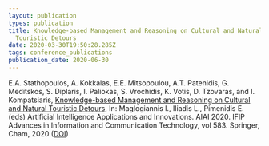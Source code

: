 ```yaml
---
layout: publication
types: publication
title: Knowledge-based Management and Reasoning on Cultural and Natural
  Touristic Detours
date: 2020-03-30T19:50:28.285Z
tags: conference_publications
publication_date: 2020-06-30
---
```

E.A. Stathopoulos, A. Kokkalas, E.E. Mitsopoulou, A.T. Patenidis, G. Meditskos, S. Diplaris, I. Paliokas, S. Vrochidis, K. Votis, D. Tzovaras, and I. Kompatsiaris, [Knowledge-based Management and Reasoning on Cultural and Natural Touristic Detours](https://www.researchgate.net/publication/341733831_Knowledge-Based_Management_and_Reasoning_on_Cultural_and_Natural_Touristic_Routes), In: Maglogiannis I., Iliadis L., Pimenidis E. (eds) Artificial Intelligence Applications and Innovations. AIAI 2020. IFIP Advances in Information and Communication Technology, vol 583. Springer, Cham, 2020 ([DOI](https://doi.org/10.1007/978-3-030-49161-1_30))